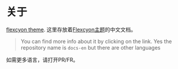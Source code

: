 # 关于

[flexcyon theme](https://github.com/bladeacer/flexcyon).
这里存放着[Flexcyon主题](https://github.com/bladeacer/flexcyon)的中文文档。
> You can find more info about it by clicking on the link.
> Yes the repository name is `docs-en` but there are other languages

如需更多语言，请打开PR/FR。
